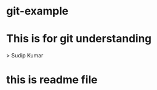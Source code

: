 # git-example

<h1>This is for git understanding</h1>>
<author>Sudip Kumar</author>
<h1>this is readme file</h1>